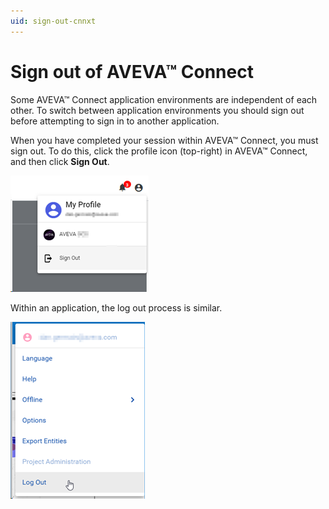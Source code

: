```yaml
---
uid: sign-out-cnnxt
---
```


# Sign out of AVEVA™ Connect

Some AVEVA™ Connect application environments are independent of each other. To switch between application environments you should sign out before attempting to sign in to another application.

When you have completed your session within AVEVA™ Connect, you must sign out. To do this, click the profile icon (top-right) in AVEVA™ Connect, and then click **Sign Out**. 

![Sign out of Connect](images/sign-out-cnnxt.png)
 
Within an application, the log out process is similar. 

![Sign out of an application](images/sign-out-app.png)